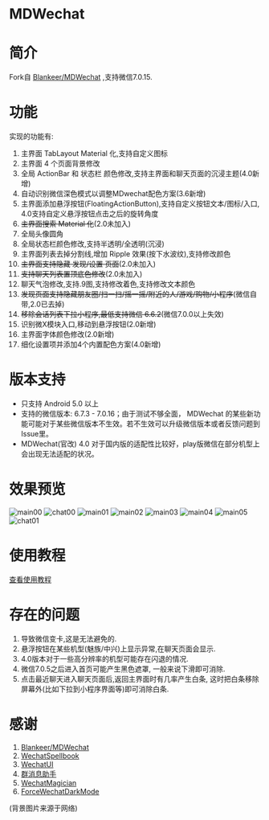 MDWechat
====
# 简介
 Fork自 [Blankeer/MDWechat](https://github.com/Blankeer/MDWechat) ,支持微信7.0.15.

# 功能
实现的功能有:
1. 主界面 TabLayout Material 化,支持自定义图标
2. 主界面 4 个页面背景修改
3. 全局 ActionBar 和 状态栏 颜色修改,支持主界面和聊天页面的沉浸主题(4.0新增)
4. 自动识别微信深色模式以调整MDwechat配色方案(3.6新增)
5. 主界面添加悬浮按钮(FloatingActionButton),支持自定义按钮文本/图标/入口, 4.0支持自定义悬浮按钮点击之后的旋转角度
6. ~~主界面搜索 Material 化~~(2.0未加入)
7. 全局头像圆角
8. 全局状态栏颜色修改,支持半透明/全透明(沉浸)
9. 主界面列表去掉分割线,增加 Ripple 效果(按下水波纹),支持修改颜色
10. ~~主界面支持隐藏 发现/设置 页面~~(2.0未加入)
11. ~~支持聊天列表置顶底色修改~~(2.0未加入)
12. 聊天气泡修改,支持.9图,支持修改着色,支持修改文本颜色
13. ~~发现页面支持隐藏朋友圈/扫一扫/摇一摇/附近的人/游戏/购物/小程序~~(微信自带,2.0已去掉)
14. ~~移除会话列表下拉小程序,最低支持微信 6.6.2~~(微信7.0.0以上失效)
15. 识别微X模块入口,移动到悬浮按钮(2.0新增)
16. 主界面字体颜色修改(2.0新增)
17. 细化设置项并添加4个内置配色方案(4.0新增)

# 版本支持
- 只支持 Android 5.0 以上
- 支持的微信版本: 6.7.3 - 7.0.16；由于测试不够全面， MDWechat 的某些新功能可能对于某些微信版本不生效。若不生效可以升级微信版本或者反馈问题到Issue里。
- MDWechat(官改) 4.0 对于国内版的适配性比较好，play版微信在部分机型上会出现无法适配的状况。

# 效果预览
![main00](https://gitee.com/JoshCai/MDWechat/raw/v4.0/image/main00.png)
![chat00](https://gitee.com/JoshCai/MDWechat/raw/v4.0/image/chat00.png)
![main01](https://gitee.com/JoshCai/MDWechat/raw/v4.0/image/main01.png)
![main02](https://gitee.com/JoshCai/MDWechat/raw/v4.0/image/main02.png)
![main03](https://gitee.com/JoshCai/MDWechat/raw/v4.0/image/main03.png)
![main04](https://gitee.com/JoshCai/MDWechat/raw/v4.0/image/main04.png)
![main05](https://gitee.com/JoshCai/MDWechat/raw/v4.0/image/main05.png)
![chat01](https://gitee.com/JoshCai/MDWechat/raw/v4.0/image/chat01.png)

# 使用教程
[查看使用教程](https://gitee.com/JoshCai/MDWechat/wikis/?sort_id=2158198)

# 存在的问题
1. 导致微信变卡,这是无法避免的.
2. 悬浮按钮在某些机型(魅族/中兴)上显示异常,在聊天页面会显示.
3. 4.0版本对于一些高分辨率的机型可能存在闪退的情况.
4. 微信7.0.5之后进入首页可能产生黑色遮罩, 一般来说下滑即可消除.
5. 点击最近聊天进入聊天页面后,返回主界面时有几率产生白条, 这时把白条移除屏幕外(比如下拉到小程序界面等)即可消除白条.

# 感谢
1. [Blankeer/MDWechat](https://github.com/Blankeer/MDWechat)
2. [WechatSpellbook](https://github.com/Gh0u1L5/WechatSpellbook)
3. [WechatUI](https://www.coolapk.com/apk/ce.hesh.wechatUI)
4. [群消息助手](https://github.com/zhudongya123/WechatChatroomHelper)
5. [WechatMagician](https://github.com/Gh0u1L5/WechatMagician)
6. [ForceWechatDarkMode](https://github.com/chouqibao/ForceWechatDarkMode)

(背景图片来源于网络)


